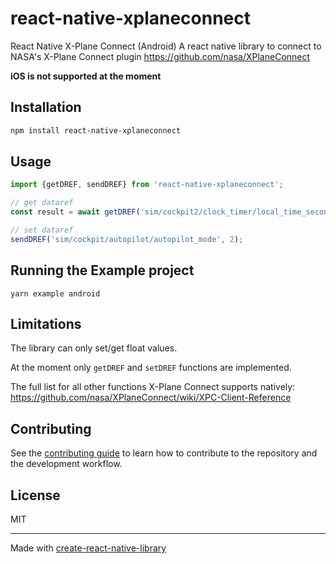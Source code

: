 # react-native-xplaneconnect

React Native X-Plane Connect (Android)
A react native library to connect to NASA's X-Plane Connect plugin
https://github.com/nasa/XPlaneConnect

**iOS is not supported at the moment**

## Installation

```sh
npm install react-native-xplaneconnect
```

## Usage

```js
import {getDREF, sendDREF} from 'react-native-xplaneconnect';

// get dataref
const result = await getDREF('sim/cockpit2/clock_timer/local_time_seconds');

// set dataref
sendDREF('sim/cockpit/autopilot/autopilot_mode', 2);
```

## Running the Example project

```
yarn example android
```

## Limitations

The library can only set/get float values. 

At the moment only `getDREF` and `setDREF` functions are implemented.

The full list for all other functions X-Plane Connect supports natively:
https://github.com/nasa/XPlaneConnect/wiki/XPC-Client-Reference

## Contributing

See the [contributing guide](CONTRIBUTING.md) to learn how to contribute to the repository and the development workflow.

## License

MIT

---

Made with [create-react-native-library](https://github.com/callstack/react-native-builder-bob)

